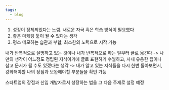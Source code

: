 ```yaml
---
tags:
  - blog
---
```


1. 성장이 정체되었다는 느낌. 새로운 자극 혹은 학습 방식이 필요했다
2. 좋은 마케팅 툴이 될 수 있다는 생각
3. 평소 메모하는 습관과 부합, 최소한의 노력으로 시작 가능

내가 반복적으로 설명하고 있는 것이나 내가 반복적으로 하는 일부터 글로 옮긴다
-> 나만의 생각이 어느정도 정립된 지식이기에 글로 표현하기 수월하고, 사내 유용한 팁이나 참고 문서가 될 수도 있겠다는 생각
-> 내가 알고 있는 지식들을 다시 한번 돌아보면서, 강화해야할 나의 장점과 보완해야할 부분들을 확인 가능

스타트업의 장점과 신입 개발자로서 성장하는 법을 그 다음 주제로 설정 예정
